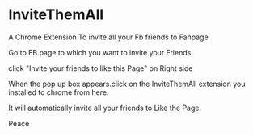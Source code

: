 # InviteThemAll
A Chrome Extension To invite all your Fb friends to Fanpage

Go to FB page to which you want to invite your Friends

click "Invite your friends to like this Page" on Right side

When the pop up box appears.click on the InviteThemAll extension you installed to chrome from here.

It will automatically invite all your friends to Like the Page.

Peace
